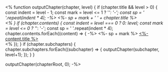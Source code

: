 <%
function outputChapter(chapter, level) {
  if (chapter.title && level > 0) {
    const indent = level - 1;
    const mark = level <= 1 ? '*': '-';
    const sp = ' '.repeat(indent * 4);
-%>
<%- sp + mark + ' ' + chapter.title %>  
<%
  }
  if (chapter.contents) {
    const indent = level === 0 ? 0: level;
    const mark = level <= 0 ? '*': '-';
    const sp = ' '.repeat(indent * 4);
    chapter.contents.forEach((content) => {
-%>
<%- sp + mark %> [<%- content.title %>](<%- mdUtil.escapeLink(content.link) %>)  
<%
    });
  }
  if (chapter.subchapters) {
    chapter.subchapters.forEach((subchapter) => {
      outputChapter(subchapter, level+1);
    });
  }
}

outputChapter(chapterRoot, 0);
-%>
